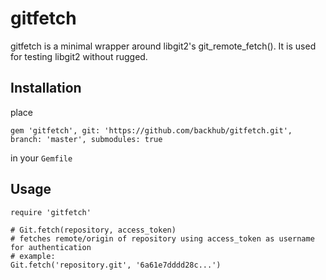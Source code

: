# gitfetch

gitfetch is a minimal wrapper around libgit2's git_remote_fetch().
It is used for testing libgit2 without rugged.

## Installation

place

```
gem 'gitfetch', git: 'https://github.com/backhub/gitfetch.git', branch: 'master', submodules: true 
```

in your `Gemfile`

## Usage

```
require 'gitfetch'

# Git.fetch(repository, access_token)
# fetches remote/origin of repository using access_token as username for authentication
# example:
Git.fetch('repository.git', '6a61e7dddd28c...')
```